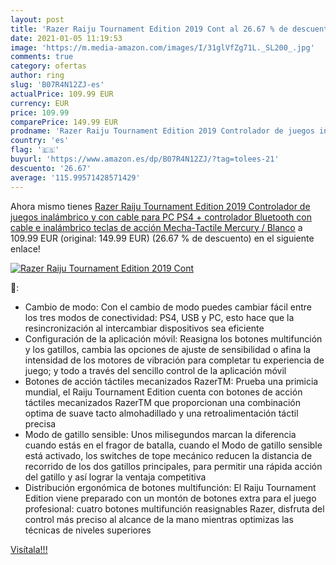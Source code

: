 ```yaml
---
layout: post
title: 'Razer Raiju Tournament Edition 2019 Cont al 26.67 % de descuento'
date: 2021-01-05 11:19:53
image: 'https://m.media-amazon.com/images/I/31glVfZg71L._SL200_.jpg'
comments: true
category: ofertas
author: ring
slug: 'B07R4N12ZJ-es'
actualPrice: 109.99 EUR
currency: EUR
price: 109.99
comparePrice: 149.99 EUR
prodname: 'Razer Raiju Tournament Edition 2019 Controlador de juegos inalámbrico y con cable para PC PS4 + controlador Bluetooth con cable e inalámbrico  teclas de acción Mecha-Tactile  Mercury / Blanco'
country: 'es'
flag: '🇪🇸'
buyurl: 'https://www.amazon.es/dp/B07R4N12ZJ/?tag=tolees-21'
descuento: '26.67'
average: '115.99571428571429'
---
```


Ahora mismo tienes [Razer Raiju Tournament Edition 2019 Controlador de juegos inalámbrico y con cable para PC PS4 + controlador Bluetooth con cable e inalámbrico  teclas de acción Mecha-Tactile  Mercury / Blanco](https://www.amazon.es/dp/B07R4N12ZJ/?tag=tolees-21) a 109.99 EUR (original: 149.99 EUR) (26.67 %  de descuento) en el siguiente enlace!

[![Razer Raiju Tournament Edition 2019 Cont](https://m.media-amazon.com/images/I/31glVfZg71L._SL200_.jpg)](https://www.amazon.es/dp/B07R4N12ZJ/?tag=tolees-21)

🔎:

- Cambio de modo: Con el cambio de modo puedes cambiar fácil entre los tres modos de conectividad: PS4, USB y PC, esto hace que la resincronización al intercambiar dispositivos sea eficiente
- Configuración de la aplicación móvil: Reasigna los botones multifunción y los gatillos, cambia las opciones de ajuste de sensibilidad o afina la intensidad de los motores de vibración para completar tu experiencia de juego; y todo a través del sencillo control de la aplicación móvil
- Botones de acción táctiles mecanizados RazerTM: Prueba una primicia mundial, el Raiju Tournament Edition cuenta con botones de acción táctiles mecanizados RazerTM que proporcionan una combinación optima de suave tacto almohadillado y una retroalimentación táctil precisa
- Modo de gatillo sensible: Unos milisegundos marcan la diferencia cuando estás en el fragor de batalla, cuando el Modo de gatillo sensible está activado, los switches de tope mecánico reducen la distancia de recorrido de los dos gatillos principales, para permitir una rápida acción del gatillo y así lograr la ventaja competitiva
- Distribución ergonómica de botones multifunción: El Raiju Tournament Edition viene preparado con un montón de botones extra para el juego profesional: cuatro botones multifunción reasignables Razer, disfruta del control más preciso al alcance de la mano mientras optimizas las técnicas de niveles superiores

[Visítala!!!](https://www.amazon.es/dp/B07R4N12ZJ/?tag=tolees-21)

